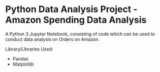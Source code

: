 # Python Data Analysis Project - Amazon Spending Data Analysis

A Python 3 Jupyter Notebook, consisting of code which can be used to conduct data analysis on Orders on Amazon.

Library/Libraries Used:
* Pandas
* Matplotlib
